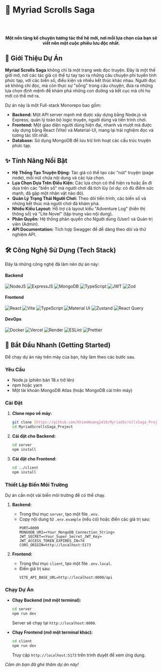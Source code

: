 # 📖 Myriad Scrolls Saga

<div align="center">
  <br/><br/>
  <p>
    <strong>Một nền tảng kể chuyện tương tác thế hệ mới, nơi mỗi lựa chọn của bạn sẽ viết nên một cuộc phiêu lưu độc nhất.</strong>
  </p>
</div>

## 🌟 Giới Thiệu Dự Án

**Myriad Scrolls Saga** không chỉ là một trang web đọc truyện. Đây là một thế giới mở, nơi các tác giả có thể tự tay tạo ra những câu chuyện phi tuyến tính phức tạp, với các biến số, điều kiện và nhiều kết thúc khác nhau. Người đọc sẽ không chỉ đọc, mà còn thực sự "sống" trong câu chuyện, đưa ra những lựa chọn định mệnh để khám phá những con đường và kết cục mà chỉ họ mới có thể mở ra.

Dự án này là một Full-stack Monorepo bao gồm:
* **Backend:** Một API server mạnh mẽ được xây dựng bằng Node.js và Express, quản lý toàn bộ logic truyện, người dùng và tiến trình chơi.
* **Frontend:** Một giao diện người dùng hiện đại, nhanh và mượt mà được xây dựng bằng React (Vite) và Material-UI, mang lại trải nghiệm đọc và tương tác tốt nhất.
* **Database:** Sử dụng MongoDB để lưu trữ linh hoạt các cấu trúc truyện phức tạp.

## ✨ Tính Năng Nổi Bật

* **Hệ Thống Tạo Truyện Động:** Tác giả có thể tạo các "nút" truyện (page node), mỗi nút chứa nội dung và các lựa chọn.
* **Lựa Chọn Dựa Trên Điều Kiện:** Các lựa chọn có thể hiện ra hoặc ẩn đi dựa trên các "biến số" mà người chơi đã tích lũy (ví dụ: có đủ điểm sức mạnh, đã gặp một nhân vật nào đó).
* **Quản Lý Trạng Thái Người Chơi:** Theo dõi tiến trình, các biến số và những kết thúc mà người chơi đã khám phá.
* **Nhiều Kiểu Layout:** Hỗ trợ cả layout kiểu "Adventure Log" (hiển thị thông số) và "Lite Novel" (tập trung vào nội dung).
* **Phân Quyền:** Hệ thống phân quyền cho Người dùng (User) và Quản trị viên (Admin).
* **API Documentation:** Tích hợp Swagger để dễ dàng theo dõi và thử nghiệm API.

## 🛠️ Công Nghệ Sử Dụng (Tech Stack)

Đây là những công nghệ đã làm nên dự án này:

<h4>Backend</h4>
<p>
  <img src="https://img.shields.io/badge/Node.js-339933?style=for-the-badge&logo=nodedotjs&logoColor=white" alt="NodeJS">
  <img src="https://img.shields.io/badge/Express.js-000000?style=for-the-badge&logo=express&logoColor=white" alt="ExpressJS">
  <img src="https://img.shields.io/badge/MongoDB-47A248?style=for-the-badge&logo=mongodb&logoColor=white" alt="MongoDB">
  <img src="https://img.shields.io/badge/TypeScript-3178C6?style=for-the-badge&logo=typescript&logoColor=white" alt="TypeScript">
  <img src="https://img.shields.io/badge/JWT-000000?style=for-the-badge&logo=jsonwebtokens&logoColor=white" alt="JWT">
  <img src="https://img.shields.io/badge/Zod-3E67B1?style=for-the-badge" alt="Zod">
</p>

<h4>Frontend</h4>
<p>
  <img src="https://img.shields.io/badge/React-61DAFB?style=for-the-badge&logo=react&logoColor=black" alt="React">
  <img src="https://img.shields.io/badge/Vite-646CFF?style=for-the-badge&logo=vite&logoColor=white" alt="Vite">
  <img src="https://img.shields.io/badge/TypeScript-3178C6?style=for-the-badge&logo=typescript&logoColor=white" alt="TypeScript">
  <img src="https://img.shields.io/badge/Material%20UI-007FFF?style=for-the-badge&logo=mui&logoColor=white" alt="Material UI">
  <img src="https://img.shields.io/badge/Zustand-000000?style=for-the-badge" alt="Zustand">
  <img src="https://img.shields.io/badge/React%20Query-FF4154?style=for-the-badge&logo=reactquery&logoColor=white" alt="React Query">
</p>

<h4>DevOps</h4>
<p>
  <img src="https://img.shields.io/badge/Docker-2496ED?style=for-the-badge&logo=docker&logoColor=white" alt="Docker">
  <img src="https://img.shields.io/badge/Vercel-000000?style=for-the-badge&logo=vercel&logoColor=white" alt="Vercel">
  <img src="https://img.shields.io/badge/Render-46E3B7?style=for-the-badge&logo=render&logoColor=white" alt="Render">
  <img src="https://img.shields.io/badge/ESLint-4B32C3?style=for-the-badge&logo=eslint&logoColor=white" alt="ESLint">
  <img src="https://img.shields.io/badge/Prettier-F7B93E?style=for-the-badge&logo=prettier&logoColor=black" alt="Prettier">
</p>


## 🚀 Bắt Đầu Nhanh (Getting Started)

Để chạy dự án này trên máy của bạn, hãy làm theo các bước sau.

### Yêu Cầu
* Node.js (phiên bản 18.x trở lên)
* npm hoặc yarn
* Một tài khoản MongoDB Atlas (hoặc MongoDB cài trên máy)

### Cài Đặt

1.  **Clone repo về máy:**
    ```bash
    git clone [https://github.com/khiemHoang1410/MyriadScrollsSaga_Project.git](https://github.com/khiemHoang1410/MyriadScrollsSaga_Project.git)
    cd MyriadScrollsSaga_Project
    ```

2.  **Cài đặt cho Backend:**
    ```bash
    cd server
    npm install
    ```

3.  **Cài đặt cho Frontend:**
    ```bash
    cd ../client
    npm install
    ```

### Thiết Lập Biến Môi Trường

Dự án cần một vài biến môi trường để có thể chạy.

1.  **Backend:**
    * Trong thư mục `server`, tạo một file `.env`.
    * Copy nội dung từ `.env.example` (nếu có) hoặc điền các giá trị sau:
        ```env
        PORT=8000
        MONGODB_URI=<Your_MongoDB_Connection_String>
        JWT_SECRET=<Your_Super_Secret_JWT_Key>
        JWT_ACCESS_TOKEN_EXPIRES_IN=7d
        CORS_ORIGIN=http://localhost:5173
        ```

2.  **Frontend:**
    * Trong thư mục `client`, tạo một file `.env.local`.
    * Điền giá trị sau:
        ```env
        VITE_API_BASE_URL=http://localhost:8000/api
        ```

### Chạy Dự Án

* **Chạy Backend (mở một terminal):**
    ```bash
    cd server
    npm run dev
    ```
    Server sẽ chạy tại `http://localhost:8000`.

* **Chạy Frontend (mở một terminal khác):**
    ```bash
    cd client
    npm run dev
    ```
    Truy cập `http://localhost:5173` trên trình duyệt để xem ứng dụng.

_Cảm ơn bạn đã ghé thăm dự án này!_
